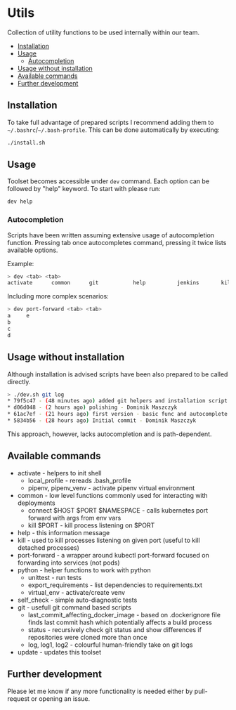 # Utils
Collection of utility functions to be used internally within our team.

- [Installation](#installation)
- [Usage](#usage)
   - [Autocompletion](#autocompletion)
- [Usage without installation](#usage-without-installation)
- [Available commands](#available-commands)
- [Further development](#further-development)

## Installation 
To take full advantage of prepared scripts I recommend adding them to `~/.bashrc`/`~/.bash-profile`. This can be done automatically by executing:
```bash
./install.sh
```

## Usage
Toolset becomes accessible under `dev` command. Each option can be followed by "help" keyword. To start with please run:
```bash
dev help
```

### Autocompletion 
Scripts have been written assuming extensive usage of autocompletion function. Pressing tab once autocompletes command, pressing it twice lists available options.
 
Example:
```bash
> dev <tab> <tab>
activate      common      git           help          jenkins       kill          port-forward  python        self_check    update 
```
Including more complex scenarios:
```bash
> dev port-forward <tab> <tab>
a     e
b      
c      
d      
```

## Usage without installation
Although installation is advised scripts have been also prepared to be called directly.
```bash
> ./dev.sh git log
* 79f5c47 - (48 minutes ago) added git helpers and installation script - Dominik Maszczyk (HEAD -> master, origin/master, origin/HEAD)
* d06d048 - (2 hours ago) polishing - Dominik Maszczyk
* 61ac7ef - (21 hours ago) first version - basic func and autocomplete - Dominik Maszczyk
* 5834b56 - (28 hours ago) Initial commit - Dominik Maszczyk
```
This approach, however, lacks autocompletion and is path-dependent.

## Available commands
- activate     - helpers to init shell
   - local_profile       - rereads .bash_profile
   - pipenv, pipenv_venv - activate pipenv virtual environment
- common       - low level functions commonly used for interacting with deployments
   - connect \$HOST \$PORT \$NAMESPACE - calls kubernetes port forward with args from env vars
   - kill \$PORT                       - kill process listening on \$PORT
- help         - this information message
- kill         - used to kill processes listening on given port (useful to kill detached processes)
- port-forward - a wrapper around kubectl port-forward focused on forwarding into services (not pods)
- python       - helper functions to work with python
   - unittest            - run tests
   - export_requirements - list dependencies to requirements.txt
   - virtual_env         - activate/create venv
- self_check   - simple auto-diagnostic tests
- git          - usefull git command based scripts
   - last_commit_affecting_docker_image  - based on .dockerignore file finds last commit hash which potentially affects a build process
   - status                              - recursively check git status and show differences if repositories were cloned more than once
   - log, log1, log2                     - colourful human-friendly take on git logs
- update       - updates this toolset

## Further development
Please let me know if any more functionality is needed either by pull-request or opening an issue.
